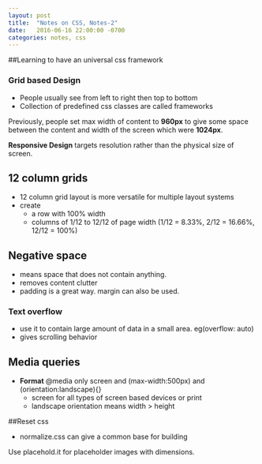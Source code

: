 ```yaml
---
layout: post
title:  "Notes on CSS, Notes-2"
date:   2016-06-16 22:00:00 -0700
categories: notes, css
---
```

##Learning to have an universal css framework
 ### Grid based Design
 - People usually see from left to right then top to bottom
 - Collection of predefined css classes are called frameworks

 Previously, people set max width of content to **960px** to give some space between the content and width of the screen which were **1024px**.

 **Responsive Design** targets resolution rather than the physical size of screen.

## 12 column grids
- 12 column grid layout is more versatile for multiple layout systems
- create
  - a row with 100% width
  - columns of 1/12 to 12/12 of page width (1/12 = 8.33%, 2/12 = 16.66%, 12/12 = 100%)

## Negative space
- means space that does not contain anything.
- removes content clutter
- padding is a great way. margin can also be used.

### Text overflow
- use it to contain large amount of data in a small area. eg(overflow: auto)
- gives scrolling behavior

## Media queries
- **Format** @media only screen and (max-width:500px) and (orientation:landscape){}
  - screen for all types of screen based devices or print
  - landscape orientation means width > height

##Reset css
- normalize.css can give a common base for building

Use placehold.it for placeholder images with dimensions.
